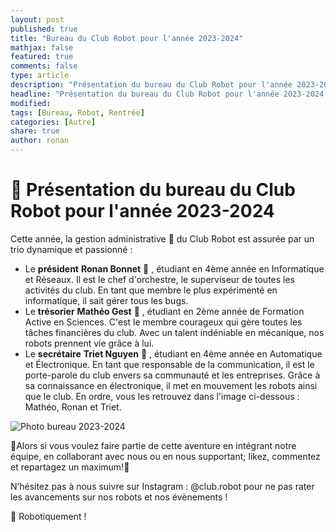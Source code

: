 ```yaml
---
layout: post
published: true
title: "Bureau du Club Robot pour l'année 2023-2024"
mathjax: false
featured: true
comments: false
type: article
description: "Présentation du bureau du Club Robot pour l'année 2023-2024."
headline: "Présentation du bureau du Club Robot pour l'année 2023-2024."
modified:
tags: [Bureau, Robot, Rentrée]
categories: [Autre]
share: true
author: ronan
---
```


# 📣 Présentation du bureau du Club Robot pour l'année 2023-2024

Cette année, la gestion administrative 📁 du Club Robot est assurée par un trio dynamique et passionné :
- Le __président__ **Ronan Bonnet** 🧠 , étudiant en 4ème année en Informatique et Réseaux. Il est le chef d'orchestre, le superviseur de toutes les activités du club. En tant que membre le plus expérimenté en informatique, il sait gérer tous les bugs.
- Le __trésorier__ **Mathéo Gest** 👛 , étudiant en 2ème année de Formation Active en Sciences. C'est le membre courageux qui gère toutes les tâches financières du club. Avec un talent indéniable en mécanique, nos robots prennent vie grâce à lui.
- Le __secrétaire__ **Triet Nguyen** 📢 , étudiant en 4ème année en Automatique et Électronique. En tant que responsable de la communication, il est le porte-parole du club envers sa communauté et les entreprises. Grâce à sa connaissance en électronique, il met en mouvement les robots ainsi que le club.
En ordre, vous les retrouvez dans l'image ci-dessous : Mathéo, Ronan et Triet.

![Photo bureau 2023-2024](https://clubrobotinsat.github.io/images/posts/bureau_2023.jpg)


📣Alors si vous voulez faire partie de cette aventure en intégrant notre équipe, en collaborant avec nous ou en nous supportant; likez, commentez et repartagez un maximum!📣

N’hésitez pas à nous suivre sur Instagram : @club.robot pour ne pas rater les avancements sur nos robots et nos évènements !

🤖 Robotiquement !